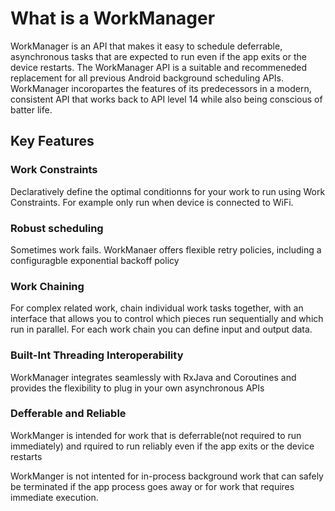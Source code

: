 # What is a WorkManager

WorkManager is an API that makes it easy to schedule deferrable, asynchronous tasks that are expected to run even if the app exits or the device restarts. The WorkManager API is a suitable and recommeneded replacement for all previous Android background scheduling APIs. WorkManager incoropartes the features of its predecessors in a modern, consistent API that works back to API level 14 while also being conscious of batter life. 

## Key Features
### Work Constraints
Declaratively define the optimal conditionns for your work to run using Work Constraints. For example only run when device is connected to WiFi. 

### Robust scheduling
Sometimes work fails. WorkManaer offers flexible retry policies, including a configuragble exponential backoff policy

### Work Chaining
For complex related work, chain individual work tasks together, with an interface that allows you to control which pieces run sequentially and which run in parallel. For each work chain you can define input and output data. 

### Built-Int Threading Interoperability
WorkManager integrates seamlessly with RxJava and Coroutines and provides the flexibility to plug in your own asynchronous APIs

### Defferable and Reliable
WorkManger is intended for work that is deferrable(not required to run immediately) and rquired to run reliably even if the app exits or the device restarts

WorkManger is not intented for in-process background work that can safely be terminated if the app process goes away or for work that requires immediate execution.
